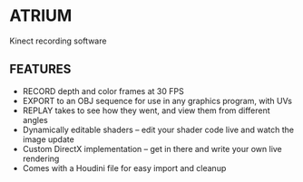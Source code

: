 # ATRIUM
Kinect recording software

## FEATURES

- RECORD depth and color frames at 30 FPS
- EXPORT to an OBJ sequence for use in any graphics program, with UVs
- REPLAY takes to see how they went, and view them from different angles
- Dynamically editable shaders – edit your shader code live and watch the image update
- Custom DirectX implementation – get in there and write your own live rendering
- Comes with a Houdini file for easy import and cleanup
